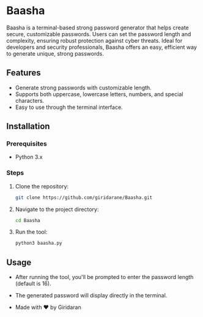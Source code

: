 # Baasha
Baasha is a terminal-based strong password generator that helps create secure, customizable passwords. Users can set the password length and complexity, ensuring robust protection against cyber threats. Ideal for developers and security professionals, Baasha offers an easy, efficient way to generate unique, strong passwords.
## Features
- Generate strong passwords with customizable length.
- Supports both uppercase, lowercase letters, numbers, and special characters.
- Easy to use through the terminal interface.

## Installation

### Prerequisites
- Python 3.x

### Steps
1. Clone the repository:
    ```bash
    git clone https://github.com/giridarane/Baasha.git
    ```

2. Navigate to the project directory:
    ```bash
    cd Baasha
    ```

3. Run the tool:
    ```bash
    python3 baasha.py
    ```

## Usage
- After running the tool, you'll be prompted to enter the password length (default is 16).
- The generated password will display directly in the terminal.

- Made with ❤️ by Giridaran
